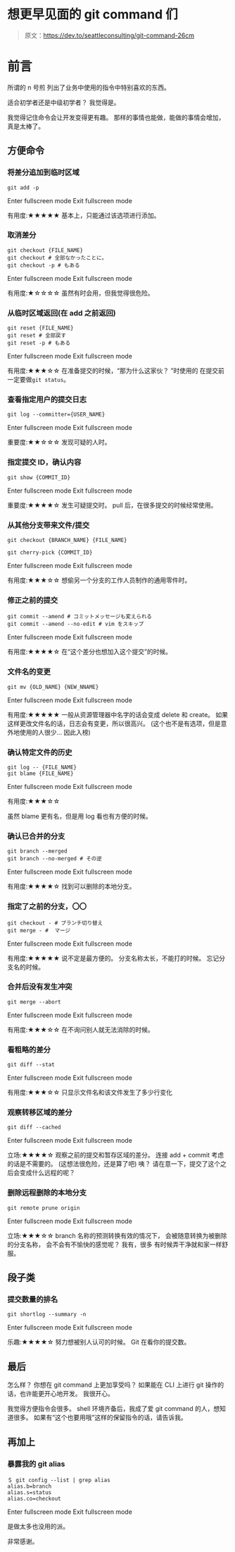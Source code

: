 # 想更早见面的 git command 们

> 原文：<https://dev.to/seattleconsulting/git-command-26cm>

# 前言

所谓的 n 号煎
列出了业务中使用的指令中特别喜欢的东西。

适合初学者还是中级初学者？ 我觉得是。

我觉得记住命令会让开发变得更有趣。
那样的事情也能做，能做的事情会增加，真是太棒了。

## 方便命令

### 将差分追加到临时区域

```
git add -p 
```

Enter fullscreen mode Exit fullscreen mode

有用度:★★★★★
基本上，只能通过该选项进行添加。

### 取消差分

```
git checkout {FILE_NAME}
git checkout # 全部なかったことに。
git checkout -p # もある 
```

Enter fullscreen mode Exit fullscreen mode

有用度:★☆☆☆☆
虽然有时会用，但我觉得很危险。

### 从临时区域返回(在 add 之前返回)

```
git reset {FILE_NAME}
git reset # 全部戻す
git reset -p # もある 
```

Enter fullscreen mode Exit fullscreen mode

有用度:★★★☆☆
在准备提交的时候，“那为什么这家伙？ ”时使用的
在提交前一定要做`git status`。

### 查看指定用户的提交日志

```
git log --committer={USER_NAME} 
```

Enter fullscreen mode Exit fullscreen mode

重要度:★★☆☆☆
发现可疑的人时。

### 指定提交 ID，确认内容

```
git show {COMMIT_ID} 
```

Enter fullscreen mode Exit fullscreen mode

重要度:★★★★☆
发生可疑提交时。
pull 后，在很多提交的时候经常使用。

### 从其他分支带来文件/提交

```
git checkout {BRANCH_NAME} {FILE_NAME}

git cherry-pick {COMMIT_ID} 
```

Enter fullscreen mode Exit fullscreen mode

有用度:★★★☆☆
想偷另一个分支的工作人员制作的通用零件时。

### 修正之前的提交

```
git commit --amend # コミットメッセージも変えられる
git commit --amend --no-edit # vim をスキップ 
```

Enter fullscreen mode Exit fullscreen mode

有用度:★★★★☆
在“这个差分也想加入这个提交”的时候。

### 文件名的变更

```
git mv {OLD_NAME} {NEW_NNAME} 
```

Enter fullscreen mode Exit fullscreen mode

有用度:★★★★★
一般从资源管理器中名字的话会变成 delete 和 create。
如果这样更改文件名的话，日志会有变更，所以很高兴。
(这个也不是有选项，但是意外地使用的人很少... 因此入榜)

### 确认特定文件的历史

```
git log -- {FILE_NAME}
git blame {FILE_NAME} 
```

Enter fullscreen mode Exit fullscreen mode

有用度:★★★☆☆

虽然 blame 更有名，但是用 log 看也有方便的时候。

### 确认已合并的分支

```
git branch --merged
git branch --no-merged # その逆 
```

Enter fullscreen mode Exit fullscreen mode

有用度:★★★★☆
找到可以删除的本地分支。

### 指定了之前的分支，〇〇

```
git checkout - # ブランチ切り替え
git merge - #  マージ 
```

Enter fullscreen mode Exit fullscreen mode

有用度:★★★★★
说不定是最方便的。
分支名称太长，不能打的时候。
忘记分支名的时候。

### 合并后没有发生冲突

```
git merge --abort 
```

Enter fullscreen mode Exit fullscreen mode

有用度:★★★☆☆
在不询问别人就无法消除的时候。

### 看粗略的差分

```
git diff --stat 
```

Enter fullscreen mode Exit fullscreen mode

有用度:★★★☆☆
只显示文件名和该文件发生了多少行变化

### 观察转移区域的差分

```
git diff --cached 
```

Enter fullscreen mode Exit fullscreen mode

立场:★★★★☆
观察之前的提交和暂存区域的差分。
连接 add + commit 考虑的话是不需要的。 (这想法很危险，还是算了吧)
咦？ 请在意一下，提交了这个之后会变成什么远程的呢？

### 删除远程删除的本地分支

```
git remote prune origin 
```

Enter fullscreen mode Exit fullscreen mode

立场:★★★☆☆
branch 名称的预测转换有效的情况下，
会被随意转换为被删除的分支名称，
会不会有不愉快的感觉呢？ 我有，很多
有时候弄干净就和家一样舒服。

## 段子类

### 提交数量的排名

```
git shortlog --summary -n 
```

Enter fullscreen mode Exit fullscreen mode

乐趣:★★★★☆
努力想被别人认可的时候。
Git 在看你的提交数。

## 最后

怎么样？
你想在 git command 上更加享受吗？
如果能在 CLI 上进行 git 操作的话，也许能更开心地开发。
我很开心。

我觉得方便指令会很多。
shell 环境齐备后，我成了爱 git command 的人，想知道很多。
如果有“这个也要用哦”这样的保留指令的话，请告诉我。

## 再加上

### 暴露我的 git alias

```
＄ git config --list | grep alias
alias.b=branch
alias.s=status
alias.co=checkout 
```

Enter fullscreen mode Exit fullscreen mode

是做太多也没用的派。

非常感谢。